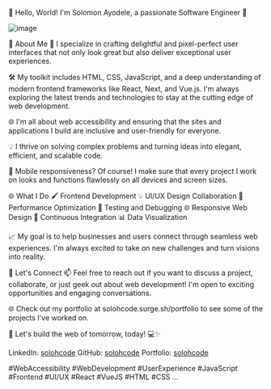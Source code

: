 👋 Hello, World! I'm Solomon Ayodele, a passionate Software Engineer 🚀


![image](https://github.com/solohcode/solohcode/assets/68078148/cfff254e-1d31-4436-9e70-310d5e591133)


🌟 About Me
🎨 I specialize in crafting delightful and pixel-perfect user interfaces that not only look great but also deliver exceptional user experiences.

🛠️ My toolkit includes HTML, CSS, JavaScript, and a deep understanding of modern frontend frameworks like React, Next, and Vue.js. I'm always exploring the latest trends and technologies to stay at the cutting edge of web development.

🌐 I'm all about web accessibility and ensuring that the sites and applications I build are inclusive and user-friendly for everyone.

💡 I thrive on solving complex problems and turning ideas into elegant, efficient, and scalable code.

📱 Mobile responsiveness? Of course! I make sure that every project I work on looks and functions flawlessly on all devices and screen sizes.

🌐 What I Do
🖌️ Frontend Development
💡 UI/UX Design Collaboration
🔧 Performance Optimization
🧪 Testing and Debugging
🌐 Responsive Web Design
🚀 Continuous Integration
📊 Data Visualization

📈 My goal is to help businesses and users connect through seamless web experiences. I'm always excited to take on new challenges and turn visions into reality.

🔗 Let's Connect
📫 Feel free to reach out if you want to discuss a project, collaborate, or just geek out about web development! I'm open to exciting opportunities and engaging conversations.

🌐 Check out my portfolio at solohcode.surge.sh/portfolio to see some of the projects I've worked on.

🚀 Let's build the web of tomorrow, today! 💻✨

LinkedIn: [solohcode](https://www.linkedin.com/in/solohcode/)
GitHub: [solohcode](https://github.com/solohcode)
Portfolio: [solohcode](https://solohcode.surge.sh/)

#WebAccessibility
#WebDevelopment
#UserExperience
#JavaScript
#Frontend
#UI/UX
#React
#VueJS
#HTML
#CSS
...
